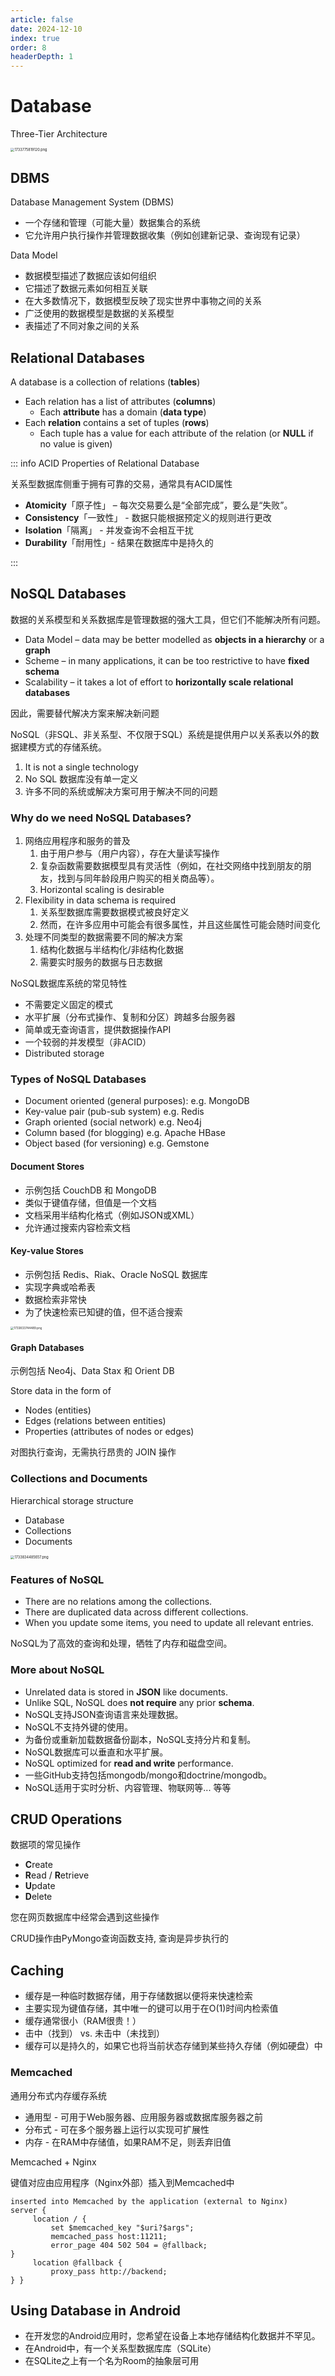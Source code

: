 ```yaml
---
article: false
date: 2024-12-10
index: true
order: 8
headerDepth: 1
---
```


# Database

Three-Tier Architecture

<img src="https://pic.hanjiaming.com.cn/2024/12/10/f61c69903bac4.png" alt="1733775819120.png" style="zoom:40%;" />

## DBMS

Database Management System (DBMS)

- 一个存储和管理（可能大量）数据集合的系统
- 它允许用户执行操作并管理数据收集（例如创建新记录、查询现有记录）

Data Model

- 数据模型描述了数据应该如何组织
- 它描述了数据元素如何相互关联
- 在大多数情况下，数据模型反映了现实世界中事物之间的关系
- 广泛使用的数据模型是数据的关系模型
- 表描述了不同对象之间的关系

## Relational Databases

A database is a collection of relations (**tables**)
- Each relation has a list of attributes (**columns**)
  - Each **attribute** has a domain (**data type**)
- Each **relation** contains a set of tuples (**rows**)
  - Each tuple has a value for each attribute of the relation (or **NULL** if no value is  given)



::: info ACID Properties of Relational Database

关系型数据库侧重于拥有可靠的交易，通常具有ACID属性

- **Atomicity**「原子性」 – 每次交易要么是“全部完成”，要么是“失败”。
- **Consistency**「一致性」 - 数据只能根据预定义的规则进行更改
- **Isolation**「隔离」 - 并发查询不会相互干扰
- **Durability**「耐用性」- 结果在数据库中是持久的

:::

## NoSQL Databases

数据的关系模型和关系数据库是管理数据的强大工具，但它们不能解决所有问题。

- Data Model – data may be better modelled as **objects in a hierarchy** or a **graph**
- Scheme – in many applications, it can be too restrictive to have **fixed schema**
- Scalability – it takes a lot of effort to **horizontally scale relational databases**

因此，需要替代解决方案来解决新问题

NoSQL（非SQL、非关系型、不仅限于SQL）系统是提供用户以关系表以外的数据建模方式的存储系统。

1. It is not a single technology
2. No SQL 数据库没有单一定义
3. 许多不同的系统或解决方案可用于解决不同的问题

### Why do we need NoSQL Databases?

1. 网络应用程序和服务的普及
   1. 由于用户参与（用户内容），存在大量读写操作
   2. 复杂函数需要数据模型具有灵活性（例如，在社交网络中找到朋友的朋友，找到与同年龄段用户购买的相关商品等）。
   3. Horizontal scaling is desirable
2. Flexibility in data schema is required
   1. 关系型数据库需要数据模式被良好定义
   2. 然而，在许多应用中可能会有很多属性，并且这些属性可能会随时间变化
3. 处理不同类型的数据需要不同的解决方案
   1. 结构化数据与半结构化/非结构化数据
   2. 需要实时服务的数据与日志数据

NoSQL数据库系统的常见特性

- 不需要定义固定的模式
- 水平扩展（分布式操作、复制和分区）跨越多台服务器
- 简单或无查询语言，提供数据操作API
- 一个较弱的并发模型（非ACID）
- Distributed storage

### Types of NoSQL Databases

- Document oriented (general purposes): e.g. MongoDB
- Key-value pair (pub-sub system) e.g. Redis
- Graph oriented (social network) e.g. Neo4j
- Column based (for blogging) e.g. Apache HBase
- Object based (for versioning) e.g. Gemstone

#### Document Stores

- 示例包括 CouchDB 和 MongoDB
- 类似于键值存储，但值是一个文档
- 文档采用半结构化格式（例如JSON或XML）
- 允许通过搜索内容检索文档

#### Key-value Stores

- 示例包括 Redis、Riak、Oracle NoSQL 数据库
- 实现字典或哈希表
- 数据检索非常快
- 为了快速检索已知键的值，但不适合搜索

<img src="https://pic.hanjiaming.com.cn/2024/12/10/44ffa8b1fe705.png" alt="1733833744489.png" style="zoom:33%;" />

#### Graph Databases

示例包括 Neo4j、Data Stax 和 Orient DB

Store data in the form of

- Nodes (entities)
- Edges (relations between entities)
- Properties (attributes of nodes or edges)

对图执行查询，无需执行昂贵的 JOIN 操作

### Collections and Documents

Hierarchical storage structure

- Database
- Collections
- Documents

<img src="https://pic.hanjiaming.com.cn/2024/12/10/73143b0468d3b.png" alt="1733834485657.png" style="zoom: 40%;" />

### Features of NoSQL

- There are no relations among the collections.
- There are duplicated data across different collections.
- When you update some items, you need to update all relevant entries.

NoSQL为了高效的查询和处理，牺牲了内存和磁盘空间。

### More about NoSQL

- Unrelated data is stored in **JSON** like documents.
- Unlike SQL, NoSQL does **not require** any prior **schema**.
- NoSQL支持JSON查询语言来处理数据。
- NoSQL不支持外键的使用。
- 为备份或重新加载数据备份副本，NoSQL支持分片和复制。
- NoSQL数据库可以垂直和水平扩展。
- NoSQL optimized for **read and write** performance.
- 一些GitHub支持包括mongodb/mongo和doctrine/mongodb。
- NoSQL适用于实时分析、内容管理、物联网等... 等等


## CRUD Operations

数据项的常见操作

- **C**reate
- **R**ead / **R**etrieve
- **U**pdate
- **D**elete

您在网页数据库中经常会遇到这些操作

CRUD操作由PyMongo查询函数支持, 查询是异步执行的

## Caching

- 缓存是一种临时数据存储，用于存储数据以便将来快速检索
- 主要实现为键值存储，其中唯一的键可以用于在O(1)时间内检索值
- 缓存通常很小（RAM很贵！）
- 击中（找到） vs. 未击中（未找到）
- 缓存可以是持久的，如果它也将当前状态存储到某些持久存储（例如硬盘）中

### Memcached

通用分布式内存缓存系统

- 通用型 - 可用于Web服务器、应用服务器或数据库服务器之前
- 分布式 - 可在多个服务器上运行以实现可扩展性
- 内存 - 在RAM中存储值，如果RAM不足，则丢弃旧值

Memcached + Nginx

键值对应由应用程序（Nginx外部）插入到Memcached中

```
inserted into Memcached by the application (external to Nginx)
server {
     location / {
         set $memcached_key "$uri?$args";
         memcached_pass host:11211;
         error_page 404 502 504 = @fallback;
}
     location @fallback {
         proxy_pass http://backend;
} }
```

## Using Database in Android

- 在开发您的Android应用时，您希望在设备上本地存储结构化数据并不罕见。
- 在Android中，有一个关系型数据库库（SQLite）
- 在SQLite之上有一个名为Room的抽象层可用

































